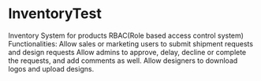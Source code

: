 # InventoryTest
Inventory System for products RBAC(Role based access control system)
Functionalities:
Allow sales or marketing users to submit shipment requests and design requests
Allow admins to approve, delay, decline or complete the requests, and add comments as well.
Allow designers to download logos and upload designs.


